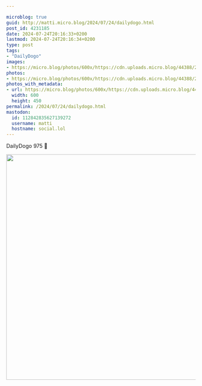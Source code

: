 ```yaml
---

microblog: true
guid: http://matti.micro.blog/2024/07/24/dailydogo.html
post_id: 4231185
date: 2024-07-24T20:16:33+0200
lastmod: 2024-07-24T20:16:34+0200
type: post
tags:
- "DailyDogo"
images:
- https://micro.blog/photos/600x/https://cdn.uploads.micro.blog/44388/2024/ae24f7969ecd48f1b1549aa07319741f.jpg
photos:
- https://micro.blog/photos/600x/https://cdn.uploads.micro.blog/44388/2024/ae24f7969ecd48f1b1549aa07319741f.jpg
photos_with_metadata:
- url: https://micro.blog/photos/600x/https://cdn.uploads.micro.blog/44388/2024/ae24f7969ecd48f1b1549aa07319741f.jpg
  width: 600
  height: 450
permalink: /2024/07/24/dailydogo.html
mastodon:
  id: 112842835627139272
  username: matti
  hostname: social.lol
---
```

DailyDogo 975 🐶

<img src="/media/uploads/2024/ae24f7969ecd48f1b1549aa07319741f.jpg" width="600" alt="" />
